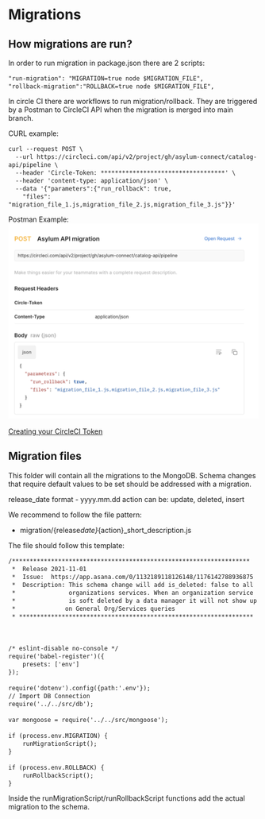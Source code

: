 # Migrations

## How migrations are run?

In order to run migration in package.json there are 2 scripts:

```
"run-migration": "MIGRATION=true node $MIGRATION_FILE",
"rollback-migration":"ROLLBACK=true node $MIGRATION_FILE",
```

In circle CI there are workflows to run migration/rollback. They are triggered by a Postman to CircleCI API when the migration is merged into main branch.

CURL example:

```
curl --request POST \
  --url https://circleci.com/api/v2/project/gh/asylum-connect/catalog-api/pipeline \
  --header 'Circle-Token: ***********************************' \
  --header 'content-type: application/json' \
  --data '{"parameters":{"run_rollback": true,
    "files": "migration_file_1.js,migration_file_2.js,migration_file_3.js"}}'
```

Postman Example:
![Postman](images/postman.png)

[Creating your CircleCI Token](https://circleci.com/docs/2.0/managing-api-tokens/)

## Migration files

This folder will contain all the migrations to the MongoDB. Schema changes that require default values to be set should be addressed with a migration.

release_date format - yyyy.mm.dd
action can be: update, deleted, insert

We recommend to follow the file pattern:

- migration/{release*date}*{action}\_short_description.js

The file should follow this template:

```
/*******************************************************************
 *  Release 2021-11-01
 *  Issue:  https://app.asana.com/0/1132189118126148/1176142788936875
 *  Description: This schema change will add is_deleted: false to all
 *               organizations services. When an organization service
 *               is soft deleted by a data manager it will not show up
 *              on General Org/Services queries
 * ******************************************************************



/* eslint-disable no-console */
require('babel-register')({
    presets: ['env']
});

require('dotenv').config({path:'.env'});
// Import DB Connection
require('../../src/db');

var mongoose = require('../../src/mongoose');

if (process.env.MIGRATION) {
	runMigrationScript();
}

if (process.env.ROLLBACK) {
	runRollbackScript();
}

```

Inside the runMigrationScript/runRollbackScript functions add the actual migration to the schema.
